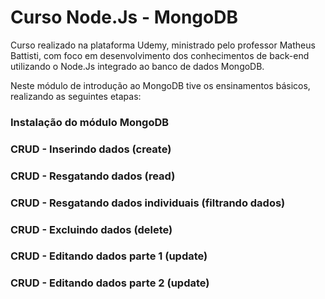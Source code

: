 # Curso Node.Js - MongoDB
Curso realizado na plataforma Udemy, ministrado pelo professor Matheus Battisti, com foco em desenvolvimento dos conhecimentos de back-end utilizando o Node.Js integrado ao banco de dados MongoDB.

Neste módulo de introdução ao MongoDB tive os ensinamentos básicos, realizando as seguintes etapas:

### Instalação do módulo MongoDB
### CRUD - Inserindo dados (create)
### CRUD - Resgatando dados (read)
### CRUD - Resgatando dados individuais (filtrando dados)
### CRUD - Excluindo dados (delete)
### CRUD - Editando dados parte 1 (update)
### CRUD - Editando dados parte 2 (update)
